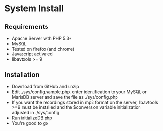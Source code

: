  System Install
================

Requirements
-------------
* Apache Server with PHP 5.3+
* MySQL
* Tested on firefox (and chrome)
* Javascript activated
* libavtools >= 9

Installation
-------------

* Download from GitHub and unzip
* Edit ./sys/config.sample.php, enter identification to your MySQL or MariaDB server and save the file as ./sys/config.php
* If you want the recordings stored in mp3 format on the server, libavtools >=9 must be installed and the $conversion variable initialization adjusted in ./sys/config
* Run initializeDB.php
* You're good to go
